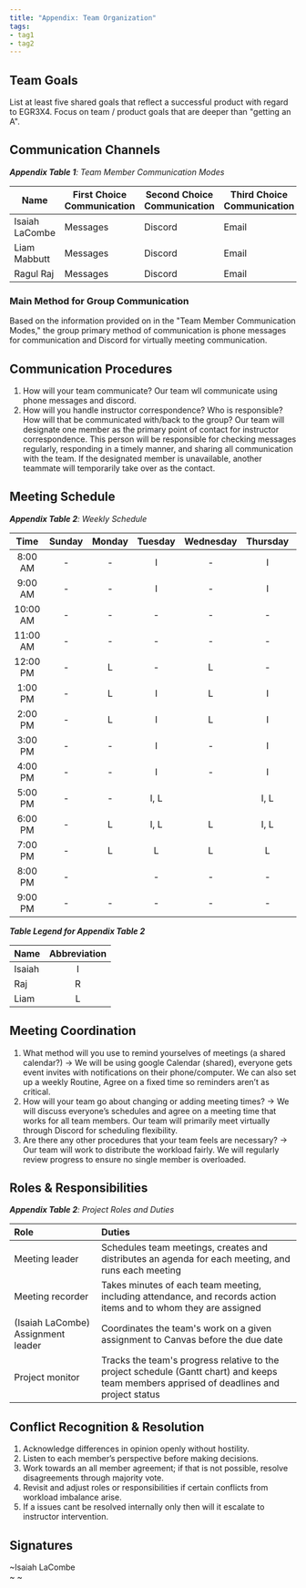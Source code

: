 ```yaml
---
title: "Appendix: Team Organization"
tags:
- tag1
- tag2
---
```


## Team Goals

List at least five shared goals that reflect a successful product with regard to EGR3X4. Focus on team / product goals that are deeper than "getting an A".

## Communication Channels

_**Appendix Table 1**: Team Member Communication Modes_

|Name                 | First Choice Communication | Second Choice Communication | Third Choice Communication |
|---------------------|----------------------------|-----------------------------|----------------------------|
|Isaiah LaCombe| Messages | Discord | Email |
|Liam Mabbutt| Messages | Discord | Email |
|Ragul Raj| Messages | Discord | Email |

### Main Method for Group Communication

Based on the information provided on in the "Team Member Communication Modes," the group primary method of communication is phone messages for communication and Discord for virtually meeting communication.
 
## Communication Procedures

1. How will your team communicate?
   Our team wll communicate using phone messages and discord.
3. How will you handle instructor correspondence? Who is responsible? How will that be communicated with/back to the group?
   Our team will designate one member as the primary point of contact for instructor correspondence. This person will be responsible for checking messages regularly, responding in a timely manner, and sharing all communication with the team. If the designated member is unavailable, another teammate will temporarily take over as the contact.

## Meeting Schedule

_**Appendix Table 2**: Weekly Schedule_

| Time | Sunday | Monday | Tuesday | Wednesday | Thursday | Friday | Saturday |
| :------: | :----: | :----: | :----: | :----: | :----: | :----: | :-----: |
| 8:00 AM | - | - | I | - | I | - | - |
| 9:00 AM | - | - | I | - | I | - | - |
| 10:00 AM | - | - | - | - | - | I | - |
| 11:00 AM | - | - | - | - | - | I | - |
| 12:00 PM | - | L | - | L | - | I | - |
| 1:00 PM | - | L | I | L | I | I | - |
| 2:00 PM | - | L | I | L | I | I | - |
| 3:00 PM | - | - | I | - | I | I | - |
| 4:00 PM | - | - | I | - | I | I | - |
| 5:00 PM | - | - | I, L |  | I, L | I, L | - |
| 6:00 PM | - | L | I, L | L | I, L | I, L | - |
| 7:00 PM | - | L | L | L | L | L | - |
| 8:00 PM | - |  | - | - | - | - | - |
| 9:00 PM | - | - | - | - | - | - | - |

_**Table Legend for Appendix Table 2**_

| Name | Abbreviation |
| ----- | :------: |
| Isaiah | I |
| Raj | R |
| Liam | L |


## Meeting Coordination

1. What method will you use to remind yourselves of meetings (a shared calendar?)
-> We will be using google Calendar (shared), everyone gets event invites with notifications on their phone/computer.
   We can also set up a weekly Routine, Agree on a fixed time so reminders aren’t as critical.
3. How will your team go about changing or adding meeting times?
-> We will discuss everyone’s schedules and agree on a meeting time that works for all team members.
   Our team will primarily meet virtually through Discord for scheduling flexibility.
4. Are there any other procedures that your team feels are necessary?
-> Our team will work to distribute the workload fairly. We will regularly review progress to ensure no single member is overloaded.
   

## Roles & Responsibilities

_**Appendix Table 2**: Project Roles and Duties_

| **Role**          | **Duties**                                                                                                                                |
| :---------------- | :---------------------------------------------------------------------------------------------------------------------------------------- |
| Meeting leader    | Schedules team meetings, creates and distributes an agenda for each meeting, and runs each meeting                                        |
| Meeting recorder  | Takes minutes of each team meeting, including attendance, and records action items and to whom they are assigned                          |
|  (Isaiah LaCombe) Assignment leader | Coordinates the team's work on a given assignment to Canvas before the due date                                         |
| Project monitor   | Tracks the team's progress relative to the project schedule (Gantt chart) and keeps team members apprised of deadlines and project status |

## Conflict Recognition & Resolution

1. Acknowledge differences in opinion openly without hostility.
2. Listen to each member’s perspective before making decisions.
3. Work towards an all member agreement; if that is not possible, resolve disagreements through majority vote.
4. Revisit and adjust roles or responsibilities if certain conflicts from workload imbalance arise.
5. If a issues cant be resolved internally only then will it escalate to instructor intervention.


## Signatures

~Isaiah LaCombe  
~
~

